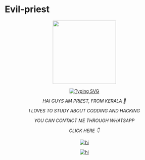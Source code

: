 # Evil-priest 

 

<div align="center">
<img border-radius: 15px src="https://i.imgur.com/c5E81Cu.jpeg" width="200" height="200"/> 

 

[![Typing SVG](https://readme-typing-svg.herokuapp.com?font=Bomber+Escort&color=00FFFF&size=20&lines=HAI+GUYS,+WELCOME+TO+MY+PROFILE)](https://bit.ly/3lC8I7t)

 

 

*HAI GUYS AM PRIEST, FROM KERALA 💖* 

*I LOVES TO STUDY ABOUT CODDING AND HACKING*

*YOU CAN CONTACT ME THROUGH WHATSAPP* 

*CLICK HERE 👇*

<a href="http://wa.me/+919188434967"><img title="hi" src="https://img.shields.io/badge/HERE 😍-priest/Sophia?color=f7df1e&style=for-the-badge&logo=whatsapp"></a>

 <a href="https://www.instagram.com/priest_viking"><img title="hi" src="https://img.shields.io/badge/HERE 😍-priest/Sophia?color=90ee90&style=for-the-badge&logo=instagram"></a>

